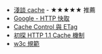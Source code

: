 * [淺談 cache](http://www.alloyteam.com/2016/03/discussion-on-web-caching/) - ★★★★★ 推薦
* [Google - HTTP 快取](https://developers.google.com/web/fundamentals/performance/optimizing-content-efficiency/http-caching)
* [Cache Control 與 ETag](https://blog.othree.net/log/2012/12/22/cache-control-and-etag/)
* [初探 HTTP 1.1 Cache 機制](http://blog.toright.com/posts/3414/%E5%88%9D%E6%8E%A2-http-1-1-cache-%E6%A9%9F%E5%88%B6.html)
* [w3c 規範](https://www.w3.org/Protocols/rfc2616/rfc2616-sec14.html#sec14.9)
